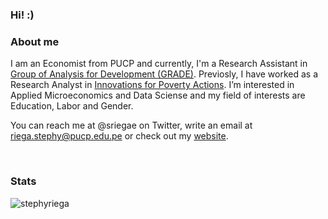 ### Hi! :)

### About me
I am an Economist from PUCP and currently, I'm a Research Assistant in [Group of Analysis for Development (GRADE)](https://www.grade.org.pe/). Previosly, I have worked as a Research Analyst in [Innovations for Poverty Actions](https://github.com/PovertyAction). I’m interested in Applied Microeconomics and Data Sciense and my field of interests are Education, Labor and Gender. 

You can reach me at @sriegae on Twitter, write an email at riega.stephy@pucp.edu.pe or check out my [website](https://stephyriega.github.io/). 

<br>

### Stats

<p align="left"> <img src="https://komarev.com/ghpvc/?username=Yoseph10&label=Profile%20views&color=0e75b6&style=flat" alt="stephyriega" /> </p>
<!--

